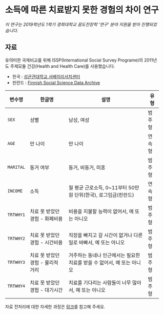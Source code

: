 # 소득에 따른 치료받지 못한 경험의 차이 연구

*이 연구는 2019학년도 1학기 경희대학교 꿈도전장학 '연구' 분야 지원을 받아 진행되었습니다.*



## 자료

유의미한 국제비교를 위해 ISSP(International Social Survey Programe)의 2011년도 주제모듈 건강(Health and Health Care)를 사용했습니다.

* 한국  : [성균관대학교 서베이리서치센터](<http://kgss.skku.edu/?page_id=39>)
* 핀란드 : [Finnish Social Science Data Archive](<https://services.fsd.uta.fi/catalogue/FSD2703?tab=variables&lang=en&study_language=en>)




|변수명|한글명|설명|유형|
|------|---|---|------|
|```SEX```|성별| 남성, 여성                                                   |범주형|
|```AGE```|만 나이|만 나이|연속형|
|```MARITAL```|동거 여부|동거, 비동거, 미혼|범주형|
| ```INCOME```  |소득|월 평균 근로소득, 0~11부터 50만원 단위(한국), 로그임금(핀란드)|연속형|
|```TRTWHY1```|치료 못 받았던 경험 - 화폐비용|비용을 지불할 능력이 없어서, 예 또는 아니오|범주형|
|```TRTWHY2```|치료 못 받았던 경험 - 시간비용|직장을 빠지고 갈 시간이 없거나 다른 일로 바빠서, 예 또는 아니오|범주형|
|```TRTWHY3```|치료 못 받았던 경험 - 물리적 거리|거주하는 동네나 인근에서는 필요한 치료를 받을 수 없어서, 예 또는 아니오|범주형|
|```TRTWHY4```|치료 못 받았던 경험 - 대기시간|치료를 기다리는 사람들이 너무 많아서, 예 또는 아니오|범주형|

자료 전처리에 대한 자세한 과정은 [링크](<https://github.com/euneestella/khu_project_2019/blob/master/data_cleaning.ipynb>)를 참고해 주세요.